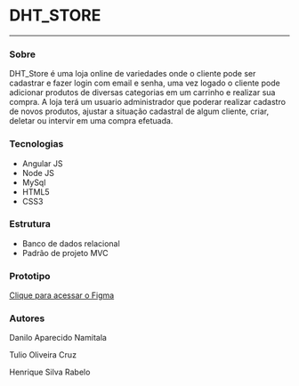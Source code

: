 # DHT_STORE
---
### Sobre
DHT_Store é uma loja online de variedades onde o cliente pode ser cadastrar e fazer login com email e senha, uma vez logado o cliente pode adicionar produtos de diversas categorias em um carrinho e realizar sua compra. A loja terá um usuario administrador que poderar realizar cadastro de novos produtos, ajustar a situação cadastral de algum cliente, criar, deletar ou intervir em uma compra efetuada.

### Tecnologias

- Angular JS
- Node JS
- MySql
- HTML5
- CSS3

### Estrutura

- Banco de dados relacional
- Padrão de projeto MVC

### Prototipo

[Clique para acessar o Figma](https://figma.com)

### Autores
Danilo Aparecido Namitala 

Tulio Oliveira Cruz

Henrique Silva Rabelo
